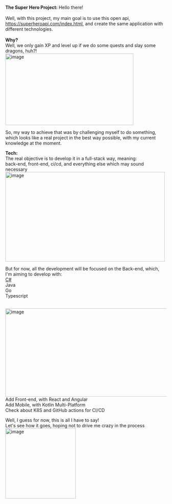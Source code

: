 **The Super Hero Project:**
Hello there!<br />
<br />
Well, with this project, my main goal is to use this open api, https://superheroapi.com/index.html, and create the same application with different technologies.
<br /><br />
**Why?**<br />
Well, we only gain XP and level up if we do some quests and slay some dragons, huh?!<br />
<img width="400" height="224" alt="image" src="https://github.com/user-attachments/assets/c4f409de-6c46-48cc-a88e-19f2a9a4f4fb" />

So, my way to achieve that was by challenging myself to do something, which looks like a real project in the best way possible, with my current knowledge at the moment.


**Tech:**<br />
The real objective is to develop it in a full-stack way, meaning:<br />
back-end, front-end, ci/cd, and everything else which may sound necessary<br />
<img width="498" height="280" alt="image" src="https://github.com/user-attachments/assets/b36348a8-9eff-4a76-8303-eb760761ae16" />

But for now, all the development will be focused on the Back-end, which, I'm aiming to develop with:<br />
[C#](https://github.com/almiranda86/SuperHero/blob/48a7dbd43ba5c7e72854ff6b23b56dd69501daaf/Backend/C%23/README.md)<br />
Java<br />
Go<br />
Typescript<br /><br />

<img width="640" height="276" alt="image" src="https://github.com/user-attachments/assets/55b28a9c-5424-47d1-ba22-dfcf2421b297" /><br />
Add Front-end, with React and Angular<br />
Add Mobile, with Kotlin Multi-Platform<br />
Check about K8S and GitHub actions for CI/CD

Well, I guess for now, this is all I have to say!<br />
Let's see how it goes, hoping not to drive me crazy in the process<br />
<img width="220" height="220" alt="image" src="https://github.com/user-attachments/assets/7a198243-2854-43e5-a2ed-ddd6cb34ed8e" />
